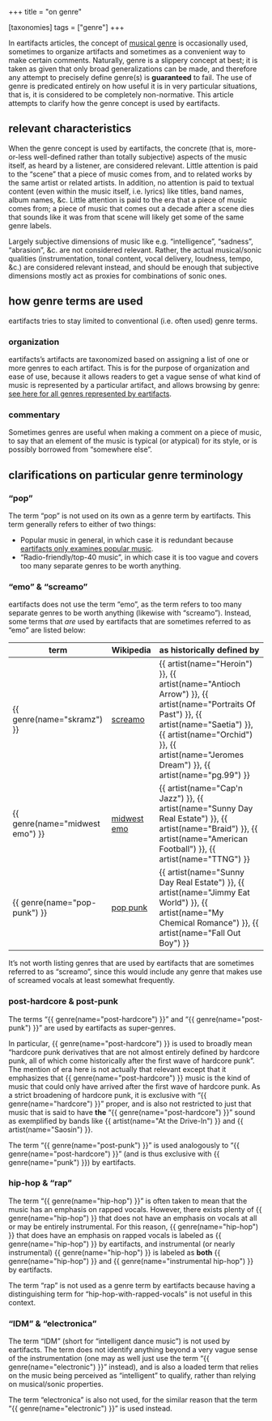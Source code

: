 +++
title = "on genre"

[taxonomies]
tags = ["genre"]
+++

In eartifacts articles, the concept of [musical
genre](https://en.wikipedia.org/wiki/Music_genre) is occasionally used,
sometimes to organize artifacts and sometimes as a convenient way to make
certain comments. Naturally, genre is a slippery concept at best; it is taken
as given that only broad generalizations can be made, and therefore any attempt
to precisely define genre(s) is **guaranteed** to fail. The use of genre is
predicated entirely on how useful it is in very particular situations, that is,
it is considered to be completely non-normative. This article attempts to
clarify how the genre concept is used by eartifacts.

<!-- more -->

## relevant characteristics

When the genre concept is used by eartifacts, the concrete (that is,
more-or-less well-defined rather than totally subjective) aspects of the music
itself, as heard by a listener, are considered relevant. Little attention is
paid to the &ldquo;scene&rdquo; that a piece of music comes from, and to
related works by the same artist or related artists. In addition, no attention
is paid to textual content (even within the music itself, i.e. lyrics) like
titles, band names, album names, &amp;c. Little attention is paid to the era
that a piece of music comes from; a piece of music that comes out a decade
after a scene dies that sounds like it was from that scene will likely get some
of the same genre labels.

Largely subjective dimensions of music like e.g. &ldquo;intelligence&rdquo;,
&ldquo;sadness&rdquo;, &ldquo;abrasion&rdquo;, &amp;c. are not considered
relevant. Rather, the actual musical/sonic qualities (instrumentation, tonal
content, vocal delivery, loudness, tempo, &amp;c.) are considered relevant
instead, and should be enough that subjective dimensions mostly act as proxies
for combinations of sonic ones.

## how genre terms are used

eartifacts tries to stay limited to conventional (i.e. often used) genre terms.

### organization

eartifacts&rsquo;s artifacts are taxonomized based on assigning a list of one
or more genres to each artifact. This is for the purpose of organization and
ease of use, because it allows readers to get a vague sense of what kind of
music is represented by a particular artifact, and allows browsing by genre:
[see here for all genres represented by eartifacts](/genres).

### commentary

Sometimes genres are useful when making a comment on a piece of music, to say
that an element of the music is typical (or atypical) for its style, or is
possibly borrowed from &ldquo;somewhere else&rdquo;.

## clarifications on particular genre terminology

<!-- markdownlint-disable MD026 -->
### &ldquo;pop&rdquo;
<!-- markdownlint-enable MD026 -->

The term &ldquo;pop&rdquo; is not used on its own as a genre term by
eartifacts. This term generally refers to either of two things:

* Popular music in general, in which case it is redundant because [eartifacts
  only examines popular music](/philosophy/introduction-to-eartifacts).
* &ldquo;Radio-friendly/top-40 music&rdquo;, in which case it is too vague and
  covers too many separate genres to be worth anything.

<!-- markdownlint-disable MD026 -->
### &ldquo;emo&rdquo; &amp; &ldquo;screamo&rdquo;
<!-- markdownlint-enable MD026 -->

eartifacts does not use the term &ldquo;emo&rdquo;, as the term refers to too
many separate genres to be worth anything (likewise with
&ldquo;screamo&rdquo;). Instead, some terms that *are* used by eartifacts that
are sometimes referred to as &ldquo;emo&rdquo; are listed below:

| term                            | Wikipedia                                                | as historically defined by                                                                                                                                                                                                        |
| ------------------------------- | -------------------------------------------------------- | --------------------------------------------------------------------------------------------------------------------------------------------------------------------------------------------------------------------------------- |
| {{ genre(name="skramz") }}      | [screamo](https://en.wikipedia.org/wiki/Screamo)         | {{ artist(name="Heroin") }}, {{ artist(name="Antioch Arrow") }}, {{ artist(name="Portraits Of Past") }}, {{ artist(name="Saetia") }}, {{ artist(name="Orchid") }}, {{ artist(name="Jeromes Dream") }}, {{ artist(name="pg.99") }} |
| {{ genre(name="midwest emo") }} | [midwest emo](https://en.wikipedia.org/wiki/Midwest_emo) | {{ artist(name="Cap'n Jazz") }}, {{ artist(name="Sunny Day Real Estate") }}, {{ artist(name="Braid") }}, {{ artist(name="American Football") }}, {{ artist(name="TTNG") }}                                                        |
| {{ genre(name="pop-punk") }}    | [pop punk](https://en.wikipedia.org/wiki/Pop_punk)       | {{ artist(name="Sunny Day Real Estate") }}, {{ artist(name="Jimmy Eat World") }}, {{ artist(name="My Chemical Romance") }}, {{ artist(name="Fall Out Boy") }}                                                                     |

It&rsquo;s not worth listing genres that are used by eartifacts that are
sometimes referred to as &ldquo;screamo&rdquo;, since this would include any
genre that makes use of screamed vocals at least somewhat frequently.

### post-hardcore &amp; post-punk

The terms &ldquo;{{ genre(name="post-hardcore") }}&rdquo; and &ldquo;{{
genre(name="post-punk") }}&rdquo; are used by eartifacts as super-genres.

In particular, {{ genre(name="post-hardcore") }} is used to broadly mean
&ldquo;hardcore punk derivatives that are not almost entirely defined by
hardcore punk, all of which come historically after the first wave of hardcore
punk&rdquo;. The mention of era here is not actually that relevant except that
it emphasizes that {{ genre(name="post-hardcore") }} music is the kind of music
that could only have arrived after the first wave of hardcore punk. As a strict
broadening of hardcore punk, it is exclusive with &ldquo;{{
genre(name="hardcore") }}&rdquo; proper, and is also not restricted to just
that music that is said to have **the** &ldquo;{{ genre(name="post-hardcore")
}}&rdquo; sound as exemplified by bands like {{ artist(name="At the Drive-In")
}} and {{ artist(name="Saosin") }}.

The term &ldquo;{{ genre(name="post-punk") }}&rdquo; is used analogously to
&ldquo;{{ genre(name="post-hardcore") }}&rdquo; (and is thus exclusive with {{
genre(name="punk") }}) by eartifacts.

<!-- markdownlint-disable MD026 -->
### hip-hop &amp; &ldquo;rap&rdquo;
<!-- markdownlint-enable MD026 -->

The term &ldquo;{{ genre(name="hip-hop") }}&rdquo; is often taken to mean that
the music has an emphasis on rapped vocals. However, there exists plenty of {{
genre(name="hip-hop") }} that does not have an emphasis on vocals at all or may
be entirely instrumental. For this reason, {{ genre(name="hip-hop") }} that
does have an emphasis on rapped vocals is labeled as {{ genre(name="hip-hop")
}} by eartifacts, and instrumental (or nearly instrumental) {{
genre(name="hip-hop") }} is labeled as **both** {{ genre(name="hip-hop") }} and
{{ genre(name="instrumental hip-hop") }} by eartifacts.

The term &ldquo;rap&rdquo; is not used as a genre term by eartifacts because
having a distinguishing term for &ldquo;hip-hop-with-rapped-vocals&rdquo; is
not useful in this context.

<!-- markdownlint-disable MD026 -->
### &ldquo;IDM&rdquo; &amp; &ldquo;electronica&rdquo;
<!-- markdownlint-enable MD026 -->

The term &ldquo;IDM&rdquo; (short for &ldquo;intelligent dance music&rdquo;) is
not used by eartifacts. The term does not identify anything beyond a very vague
sense of the instrumentation (one may as well just use the term &ldquo;{{
genre(name="electronic") }}&rdquo; instead), and is also a loaded term that
relies on the music being perceived as &ldquo;intelligent&rdquo; to qualify,
rather than relying on musical/sonic properties.

The term &ldquo;electronica&rdquo; is also not used, for the similar reason
that the term &ldquo;{{ genre(name="electronic") }}&rdquo; is used instead.
